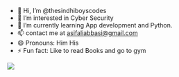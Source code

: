 - 👋 Hi, I’m @thesindhiboyscodes
- 👀 I’m interested in Cyber Security
- 🌱 I’m currently learning App development and Python.
- 📫 contact me at asifaliabbasi@gmail.com
- 😄 Pronouns: Him His
- ⚡ Fun fact: Like to read Books and go to gym

<!---
thesindhiboyscodes/thesindhiboyscodes is a ✨ special ✨ repository because its `README.md` (this file) appears on your GitHub profile.
You can click the Preview link to take a look at your changes.
--->
![](https://leetcard.jacoblin.cool/asifaliabbasi?ext=heatmap)
